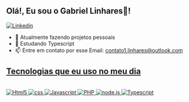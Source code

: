 ## Olá!, Eu sou o Gabriel Linhares🤠!
[![Linkedin](https://img.shields.io/badge/LinkedIn-0077B5?style=for-the-badge&logo=linkedin&logoColor=white)](https://www.linkedin.com/in/joão-gabriel-linhares-rodrigues-a93a33277/)

- 🔭 Atualmente fazendo projetos pessoais
- 🌱 Estudando Typescript
- 📫 Entre em contato por esse Email: contato1.linhares@outlook.com
<div>
  <a href="https://github.com/linharessR">
    
</div>

## Tecnologias que eu uso no meu dia

<div style="display: inline_block"><br/>
<img aling="center" alt="Html5" src="https://img.shields.io/badge/HTML5-E34F26?style=for-the-badge&logo=html5&logoColor=white"/>
<img aling="center" alt="css" src="https://img.shields.io/badge/CSS-239120?&style=for-the-badge&logo=css3&logoColor=white"/>
<img aling="center" alt="Javascript" src="https://img.shields.io/badge/JavaScript-323330?style=for-the-badge&logo=javascript&logoColor=F7DF1E"/>
<img aling="center" alt="PHP" src="https://img.shields.io/badge/PHP-777BB4?style=for-the-badge&logo=php&logoColor=white"/>
<img aling="center" alt="node.js" src="https://img.shields.io/badge/Node.js-43853D?style=for-the-badge&logo=node.js&logoColor=white"/>
<img aling="center" alt="Typescript" src="https://img.shields.io/badge/TypeScript-007ACC?style=for-the-badge&logo=typescript&logoColor=white"/>
